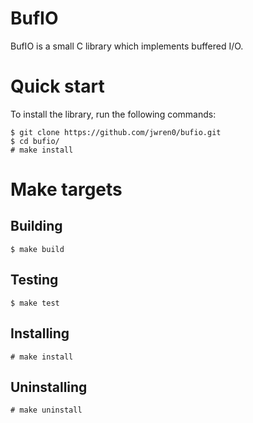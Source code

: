 # BufIO
BufIO is a small C library which implements buffered I/O.

# Quick start
To install the library, run the following commands:
```
$ git clone https://github.com/jwren0/bufio.git
$ cd bufio/
# make install
```

# Make targets

## Building
```
$ make build
```

## Testing
```
$ make test
```

## Installing
```
# make install
```

## Uninstalling
```
# make uninstall
```
